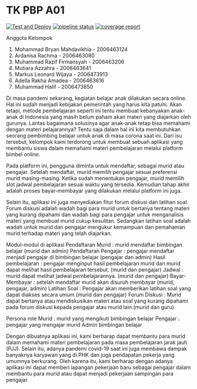 # TK PBP A01

[![Test and Deploy][actions-badge]][commits-gh]
[![pipeline status][pipeline-badge]][commits-gl]
[![coverage report][coverage-badge]][commits-gl]

Anggota Kelompok

1. Mohammad Bryan Mahdavikhia - 2006463124
2. Ardanisa Rachma - 2006463080
3. Muhammad Razif Firmansyah - 2006463206
4. Mutiara Azzahra - 2006463641
5. Markus Leonard Wijaya - 2006473913
6. Adella Rakha Amadea - 2006463616
7. Muhammad Halif - 2006473850

Di masa pandemi sekarang, kegiatan belajar anak dilakukan secara online. Hal ini sudah menjadi kebijakan pemerintah yang harus kita patuhi. Akan tetapi, metode pembelajaran seperti ini tentu membuat kebanyakan anak-anak di Indonesia yang masih belum paham akan materi yang diajarkan oleh gurunya. Lantas bagaimana solusinya agar anak-anak  tetap bisa memahami dengan materi pelajarannya? Tentu saja dalam hal ini kita membutuhkan seorang pembimbing belajar untuk anak di masa corona saat ini. Dari isu tersebut, kelompok kami terdorong untuk membuat sebuah aplikasi yang membantu siswa dalam memahami materi pembelajaran melalui platform bimbel online. 

Pada platform ini, pengguna diminta untuk mendaftar, sebagai murid atau pengajar. Setelah mendaftar, murid memilih pengajar sesuai preferensi murid masing-masing. Ketika sudah menentukan pengajar, murid memilih slot jadwal pembelajaran sesuai waktu yang tersedia. Kemudian tahap akhir adalah proses bayar-membayar yang dilakukan melalui platform ini juga.

Selain itu, aplikasi ini juga menyediakan fitur forum diskusi dan latihan soal. Forum diskusi adalah wadah bagi para murid untuk bertanya tentang materi yang kurang dipahami dan wadah bagi para pengajar untuk menganalisis materi yang membuat murid cukup kesulitan. Sedangkan latihan soal adalah wadah untuk murid dan pengajar mengukur kemampuan dan pemahaman murid terhadap materi yang telah diajarkan.

Modul-modul di aplikasi 
Pendaftaran Murid : murid mendaftar bimbingan belajar (murid dan admin)
Pendaftaran Pengajar : pengajar mendaftar menjadi pengajar di bimbingan belajar (pengajar dan admin)
Hasil pembelajaran : pengajar menginput hasil pembelajaran murid dan murid dapat melihat hasil pembelajaran tersebut. (murid dan pengajar)
Jadwal : murid dapat melihat jadwal pembelajarannya. (murid dan pengajar)
Bayar-Membayar : setelah mendaftar murid akan disuruh membayar (murid, pengajar, admin)
Latihan Soal  : Pengajar akan memberikan latihan soal yang dapat diakses secara umum (murid dan pengajar)
Forum Diskusi : Murid dapat bertanya atau mendiskusikan  materi atau soal yang kurang dipahami pada forum diskusi kepada pengajar atau murid lain.(murid dan guru).

Persona role
Murid : murid yang mengikuti bimbingan belajar
Pengajar : pengajar yang mengajar murid
Admin bimbingan belajar

Dengan dibuatnya aplikasi ini, kami berharap dapat membantu para murid dalam memahami materi pembelajaran pada masa pembelajaran jarak jauh (PJJ). Selain itu, adanya pandemi covid-19 saat ini juga membawa dampak banyaknya karyawan yang di PHK dan juga pendapatan pekerja yang umumnya berkurang. Oleh karena itu, kami berharap dengan adanya aplikasi ini dapat memberi lapangan pekerjaan baru sebagai pengajar dalam membantu para murid atau dapat menjadi pekerjaan sampingan para pengajar.


[actions-badge]: https://github.com/laymonage/django-template-heroku/workflows/Test%20and%20Deploy/badge.svg
[commits-gh]: https://github.com/laymonage/django-template-heroku/commits/master
[pipeline-badge]: https://gitlab.com/laymonage/django-template-heroku/badges/master/pipeline.svg
[coverage-badge]: https://gitlab.com/laymonage/django-template-heroku/badges/master/coverage.svg
[commits-gl]: https://gitlab.com/laymonage/django-template-heroku/-/commits/master
[readme-en]: README.en.md
[heroku-dashboard]: https://dashboard.heroku.com
[djecrety]: https://djecrety.ir
[account-settings]: https://dashboard.heroku.com/account
[chromedriver]: https://chromedriver.chromium.org/downloads
[homebrew]: https://brew.sh
[ticket-21227]: https://code.djangoproject.com/ticket/21227
[bypass-cache]: https://en.wikipedia.org/wiki/Wikipedia:Bypass_your_cache
[flake8]: https://pypi.org/project/flake8
[pylint]: https://pypi.org/project/pylint
[black]: https://pypi.org/project/black
[isort]: https://pypi.org/project/isort
[template]: https://docs.djangoproject.com/en/3.1/ref/django-admin/#cmdoption-startproject-template
[repo-gh]: https://github.com/laymonage/django-template-heroku
[repo-gl]: https://gitlab.com/laymonage/django-template-heroku
